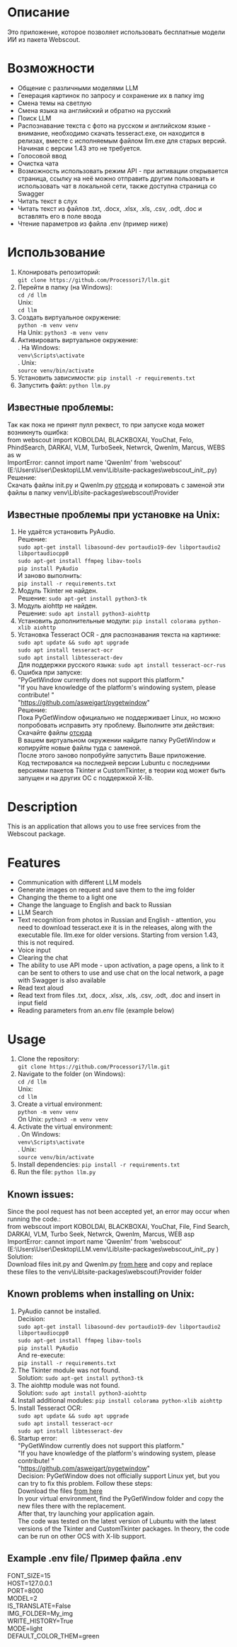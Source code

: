 # Описание
Это приложение, которое позволяет использовать бесплатные модели ИИ из пакета Webscout.  
# Возможности  
- Общение с различными моделями LLM
- Генерация картинок по запросу и сохранение их в папку img  
- Смена темы на светлую  
- Смена языка на английский и обратно на русский  
- Поиск LLM  
- Распознавание текста с фото на русском и английском языке - внимание, необходимо скачать tesseract.exe, он находится в релизах, вместе с исполняемым файлом llm.exe для старых версий. Начиная с версии 1.43 это не требуется.
- Голосовой ввод
- Очистка чата
- Возможность использовать режим API - при активации открывается страница, ссылку на неё можно отправить другим пользовать и использовать чат в локальной сети, также доступна страница со Swagger  
- Читать текст в слух  
- Читать текст из файлов .txt, .docx, .xlsx, .xls, .csv, .odt, .doc и вставлять его в поле ввода  
- Чтение параметров из файла .env (пример ниже)  

# Использование
1. Клонировать репозиторий:  
```git clone https://github.com/Processori7/llm.git```
2. Перейти в папку (на Windows):  
```cd /d llm```  
Unix:  
```cd llm```  
3. Создать виртуальное окружение:  
```python -m venv venv```  
На Unix: ```python3 -m venv venv```  
4. Активировать виртуальное окружение:  
. На Windows:  
```venv\Scripts\activate```  
. Unix:  
```source venv/bin/activate```
5. Установить зависимости:
```pip install -r requirements.txt```
6. Запустить файл:
```python llm.py```  

## Известные проблемы:  
Так как пока не принят пулл реквест, то при запуске кода может возникнуть ошибка:  
from webscout import KOBOLDAI, BLACKBOXAI, YouChat, Felo, PhindSearch, DARKAI, VLM, TurboSeek, Netwrck, Qwenlm, Marcus, WEBS as w  
ImportError: cannot import name 'Qwenlm' from 'webscout' (E:\Users\User\Desktop\LLM\.venv\Lib\site-packages\webscout\__init__.py)   
Решение:  
Скачать файлы init.py и Qwenlm.py [отсюда](https://github.com/Processori7/Webscout/tree/qwenlm/webscout/Provider) и копировать с заменой эти файлы в папку venv\Lib\site-packages\webscout\Provider   

## Известные проблемы при установке на Unix:
1. Не удаётся установить PyAudio.  
   Решение:  
```sudo apt-get install libasound-dev portaudio19-dev libportaudio2 libportaudiocpp0```  
    ```sudo apt-get install ffmpeg libav-tools```  
    ```pip install PyAudio```  
И заново выполнить:  
```pip install -r requirements.txt```  
2. Модуль Tkinter не найден.  
Решение:
```sudo apt-get install python3-tk```  
3. Модуль aiohttp не найден.  
   Решение:
   ```sudo apt install python3-aiohttp```  
4. Установить дополнительные модули:
```pip install colorama python-xlib aiohttp```  
5. Установка Tesseract OCR - для распознавания текста на картинке:  
```sudo apt update && sudo apt upgrade```  
```sudo apt install tesseract-ocr```  
```sudo apt install libtesseract-dev```  
Для поддержки русского языка:
```sudo apt install tesseract-ocr-rus```  
6. Ошибка при запуске:  
"PyGetWindow currently does not support this platform."  
"If you have knowledge of the platform's windowing system, please contribute! "  
"https://github.com/asweigart/pygetwindow"  
   Решение:  
Пока PyGetWindow официально не поддерживает Linux, но можно попробовать исправить эту проблему. Выполните эти действия:  
Скачайте файлы [отсюда](https://github.com/Processori7/PyGetWindow/tree/experimental_Linux_support/src/pygetwindow)   
В вашем виртуальном окружении найдите папку PyGetWindow и копируйте новые файлы туда с заменой.  
После этого заново попробуйте запустить Ваше приложение.  
Код тестировался на последней версии Lubuntu с последними версиями пакетов Tkinter и CustomTkinter, в теории код может быть запущен и на других OC с поддержкой X-lib.  


# Description
This is an application that allows you to use free services from the Webscout package.  
# Features  
- Communication with different LLM models
- Generate images on request and save them to the img folder  
- Changing the theme to a light one  
- Change the language to English and back to Russian  
- LLM Search  
- Text recognition from photos in Russian and English - attention, you need to download tesseract.exe it is in the releases, along with the executable file. llm.exe for older versions. Starting from version 1.43, this is not required.
- Voice input
- Clearing the chat
- The ability to use API mode - upon activation, a page opens, a link to it can be sent to others to use and use chat on the local network, a page with Swagger is also available  
- Read text aloud  
- Read text from files .txt, .docx, .xlsx, .xls, .csv, .odt, .doc and insert in input field  
- Reading parameters from an.env file (example below)  
# Usage
1. Clone the repository:  
`git clone https://github.com/Processori7/llm.git `
2. Navigate to the folder (on Windows):  
```cd /d llm```  
Unix:  
```cd llm```  
3. Create a virtual environment:  
```python -m venv venv```  
On Unix: ```python3 -m venv venv```
4. Activate the virtual environment:  
. On Windows:  
```venv\Scripts\activate```  
. Unix:  
```source venv/bin/activate```  
5. Install dependencies:
```pip install -r requirements.txt ```
6. Run the file:
```python llm.py```  

## Known issues:  
Since the pool request has not been accepted yet, an error may occur when running the code.:  
from webscout import KOBOLDAI, BLACKBOXAI, YouChat, File, Find Search, DARKAI, VLM, Turbo Seek, Netwrck, Qwenlm, Marcus, WEB asp  
ImportError: cannot import name 'Qwenlm' from 'webscout' (E:\Users\User\Desktop\LLM\.venv\Lib\site-packages\webscout\__init__.py )  
Solution:  
Download files init.py and Qwenlm.py [from here](https://github.com/Processori7/Webscout/tree/qwenlm/webscout/Provider) and copy and replace these files to the venv\Lib\site-packages\webscout\Provider folder  

## Known problems when installing on Unix:
1. PyAudio cannot be installed.  
   Decision:  
```sudo apt-get install libasound-dev portaudio19-dev libportaudio2 libportaudiocpp0```  
    ```sudo apt-get install ffmpeg libav-tools```  
    ```pip install PyAudio```  
And re-execute:  
```pip install -r requirements.txt```   
2. The Tkinter module was not found.  
Solution:
```sudo apt-get install python3-tk```  
4. The aiohttp module was not found.  
   Solution:
```sudo apt install python3-aiohttp```  
5. Install additional modules:
```pip install colorama python-xlib aiohttp```  
6. Install Tesseract OCR:  
```sudo apt update && sudo apt upgrade```  
```sudo apt install tesseract-ocr```  
```sudo apt install libtesseract-dev```  
7. Startup error:  
"PyGetWindow currently does not support this platform."  
"If you have knowledge of the platform's windowing system, please contribute! "  
"https://github.com/asweigart/pygetwindow"  
   Decision:
PyGetWindow does not officially support Linux yet, but you can try to fix this problem. Follow these steps:  
Download the files [from here](https://github.com/Processori7/PyGetWindow/tree/experimental_Linux_support/src/pygetwindow)  
In your virtual environment, find the PyGetWindow folder and copy the new files there with the replacement.  
After that, try launching your application again.  
The code was tested on the latest version of Lubuntu with the latest versions of the Tkinter and CustomTkinter packages. In theory, the code can be run on other OCS with X-lib support.  
## Example .env file/ Пример файла .env  
FONT_SIZE=15  
HOST=127.0.0.1  
PORT=8000  
MODEL=2  
IS_TRANSLATE=False  
IMG_FOLDER=My_img  
WRITE_HISTORY=True  
MODE=light  
DEFAULT_COLOR_THEM=green  